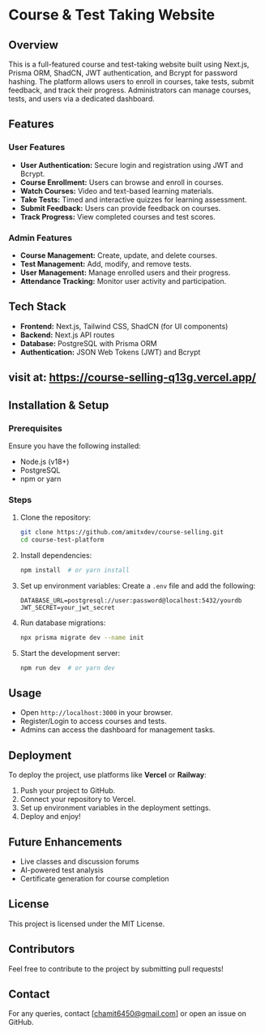 # Course & Test Taking Website

## Overview
This is a full-featured course and test-taking website built using Next.js, Prisma ORM, ShadCN, JWT authentication, and Bcrypt for password hashing. The platform allows users to enroll in courses, take tests, submit feedback, and track their progress. Administrators can manage courses, tests, and users via a dedicated dashboard.

## Features
### User Features
- **User Authentication:** Secure login and registration using JWT and Bcrypt.
- **Course Enrollment:** Users can browse and enroll in courses.
- **Watch Courses:** Video and text-based learning materials.
- **Take Tests:** Timed and interactive quizzes for learning assessment.
- **Submit Feedback:** Users can provide feedback on courses.
- **Track Progress:** View completed courses and test scores.

### Admin Features
- **Course Management:** Create, update, and delete courses.
- **Test Management:** Add, modify, and remove tests.
- **User Management:** Manage enrolled users and their progress.
- **Attendance Tracking:** Monitor user activity and participation.

## Tech Stack
- **Frontend:** Next.js, Tailwind CSS, ShadCN (for UI components)
- **Backend:** Next.js API routes
- **Database:** PostgreSQL with Prisma ORM
- **Authentication:** JSON Web Tokens (JWT) and Bcrypt

## visit at: https://course-selling-q13g.vercel.app/

## Installation & Setup
### Prerequisites
Ensure you have the following installed:
- Node.js (v18+)
- PostgreSQL
- npm or yarn

### Steps
1. Clone the repository:
   ```sh
   git clone https://github.com/amitxdev/course-selling.git
   cd course-test-platform
   ```
2. Install dependencies:
   ```sh
   npm install  # or yarn install
   ```
3. Set up environment variables:
   Create a `.env` file and add the following:
   ```env
   DATABASE_URL=postgresql://user:password@localhost:5432/yourdb
   JWT_SECRET=your_jwt_secret
   ```
4. Run database migrations:
   ```sh
   npx prisma migrate dev --name init
   ```
5. Start the development server:
   ```sh
   npm run dev  # or yarn dev
   ```

## Usage
- Open `http://localhost:3000` in your browser.
- Register/Login to access courses and tests.
- Admins can access the dashboard for management tasks.

## Deployment
To deploy the project, use platforms like **Vercel** or **Railway**:
1. Push your project to GitHub.
2. Connect your repository to Vercel.
3. Set up environment variables in the deployment settings.
4. Deploy and enjoy!

## Future Enhancements
- Live classes and discussion forums
- AI-powered test analysis
- Certificate generation for course completion

## License
This project is licensed under the MIT License.

## Contributors
Feel free to contribute to the project by submitting pull requests!

## Contact
For any queries, contact [chamit6450@gmail.com] or open an issue on GitHub.

